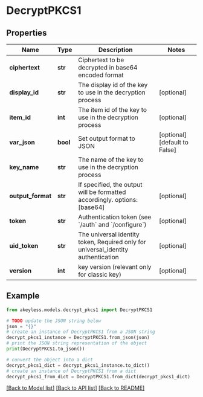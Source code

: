 # DecryptPKCS1


## Properties

Name | Type | Description | Notes
------------ | ------------- | ------------- | -------------
**ciphertext** | **str** | Ciphertext to be decrypted in base64 encoded format | 
**display_id** | **str** | The display id of the key to use in the decryption process | [optional] 
**item_id** | **int** | The item id of the key to use in the decryption process | [optional] 
**var_json** | **bool** | Set output format to JSON | [optional] [default to False]
**key_name** | **str** | The name of the key to use in the decryption process | 
**output_format** | **str** | If specified, the output will be formatted accordingly. options: [base64] | [optional] 
**token** | **str** | Authentication token (see &#x60;/auth&#x60; and &#x60;/configure&#x60;) | [optional] 
**uid_token** | **str** | The universal identity token, Required only for universal_identity authentication | [optional] 
**version** | **int** | key version (relevant only for classic key) | [optional] 

## Example

```python
from akeyless.models.decrypt_pkcs1 import DecryptPKCS1

# TODO update the JSON string below
json = "{}"
# create an instance of DecryptPKCS1 from a JSON string
decrypt_pkcs1_instance = DecryptPKCS1.from_json(json)
# print the JSON string representation of the object
print(DecryptPKCS1.to_json())

# convert the object into a dict
decrypt_pkcs1_dict = decrypt_pkcs1_instance.to_dict()
# create an instance of DecryptPKCS1 from a dict
decrypt_pkcs1_from_dict = DecryptPKCS1.from_dict(decrypt_pkcs1_dict)
```
[[Back to Model list]](../README.md#documentation-for-models) [[Back to API list]](../README.md#documentation-for-api-endpoints) [[Back to README]](../README.md)


